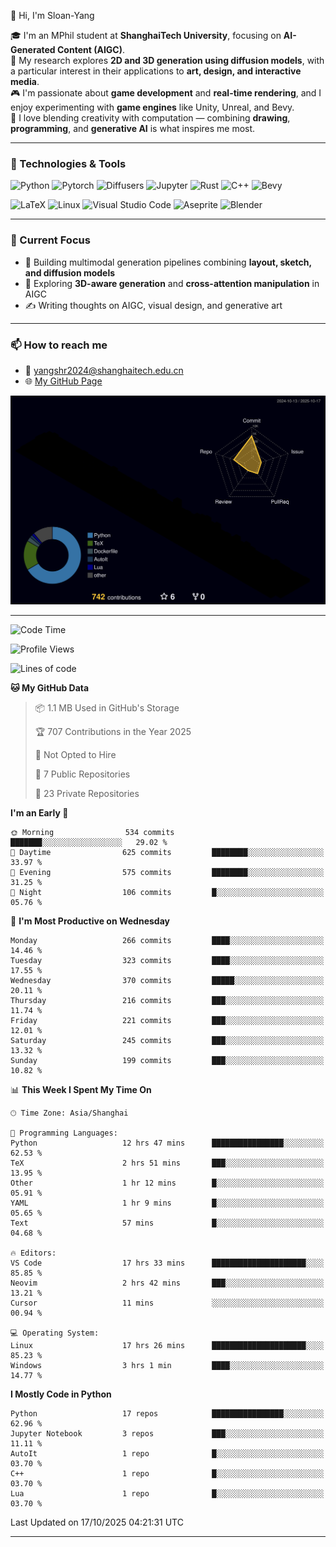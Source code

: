👋 Hi, I'm Sloan-Yang

🎓 I'm an MPhil student at **ShanghaiTech University**, focusing on **AI-Generated Content (AIGC)**.  
🧠 My research explores **2D and 3D generation using diffusion models**, with a particular interest in their applications to **art, design, and interactive media**.  
🎮 I'm passionate about **game development** and **real-time rendering**, and I enjoy experimenting with **game engines** like Unity, Unreal, and Bevy.  
🎨 I love blending creativity with computation — combining **drawing**, **programming**, and **generative AI** is what inspires me most.

---

### 🧰 Technologies & Tools

![Python](https://img.shields.io/badge/python-%233776AB.svg?style=for-the-badge&logo=python&logoColor=white)
![Pytorch](https://img.shields.io/badge/pytorch-%23EE4C2C.svg?style=for-the-badge&logo=pytorch&logoColor=white)
![Diffusers](https://img.shields.io/badge/diffusers-HuggingFace-yellow?style=for-the-badge&logo=huggingface&logoColor=black)
![Jupyter](https://img.shields.io/badge/Jupyter-%23F37626.svg?style=for-the-badge&logo=Jupyter&logoColor=white)
![Rust](https://img.shields.io/badge/Rust-%23000000.svg?style=for-the-badge&logo=rust&logoColor=white)
![C++](https://img.shields.io/badge/C++-%2300599C.svg?style=for-the-badge&logo=c%2B%2B&logoColor=white)
![Bevy](https://img.shields.io/badge/Bevy-000000.svg?style=for-the-badge&logo=bevy&logoColor=white)

![LaTeX](https://img.shields.io/badge/LaTeX-47A141?style=for-the-badge&logo=latex&logoColor=white)
![Linux](https://img.shields.io/badge/Linux-FCC624?style=for-the-badge&logo=linux&logoColor=black)
![Visual Studio Code](https://img.shields.io/badge/VSCode-0078d7.svg?style=for-the-badge&logo=visual-studio-code&logoColor=white)
![Aseprite](https://img.shields.io/badge/Aseprite-FFFFFF?style=for-the-badge&logo=Aseprite&logoColor=%237D929E)
![Blender](https://img.shields.io/badge/Blender-F5792A?style=for-the-badge&logo=blender&logoColor=white)

---

### 🔭 Current Focus

- 🎨 Building multimodal generation pipelines combining **layout, sketch, and diffusion models**
- 🧪 Exploring **3D-aware generation** and **cross-attention manipulation** in AIGC
- ✍️ Writing thoughts on AIGC, visual design, and generative art

---

### 📫 How to reach me

- 📧 <a href="mailto:yangshr2024@shanghaitech.edu.cn">yangshr2024@shanghaitech.edu.cn</a>
- 🌐 [My GitHub Page](https://sloan-yang.github.io)  



![3D Profile](https://raw.githubusercontent.com/Sloan-Yang/Sloan-Yang/main/profile-3d-contrib/profile-night-rainbow.svg)

---


<!--START_SECTION:waka-->
![Code Time](http://img.shields.io/badge/Code%20Time-661%20hrs%2053%20mins-blue)

![Profile Views](http://img.shields.io/badge/Profile%20Views-3-blue)

![Lines of code](https://img.shields.io/badge/From%20Hello%20World%20I%27ve%20Written-2.2%20million%20lines%20of%20code-blue)

**🐱 My GitHub Data** 

> 📦 1.1 MB Used in GitHub's Storage 
 > 
> 🏆 707 Contributions in the Year 2025
 > 
> 🚫 Not Opted to Hire
 > 
> 📜 7 Public Repositories 
 > 
> 🔑 23 Private Repositories 
 > 
**I'm an Early 🐤** 

```text
🌞 Morning                534 commits         ███████░░░░░░░░░░░░░░░░░░   29.02 % 
🌆 Daytime                625 commits         ████████░░░░░░░░░░░░░░░░░   33.97 % 
🌃 Evening                575 commits         ████████░░░░░░░░░░░░░░░░░   31.25 % 
🌙 Night                  106 commits         █░░░░░░░░░░░░░░░░░░░░░░░░   05.76 % 
```
📅 **I'm Most Productive on Wednesday** 

```text
Monday                   266 commits         ████░░░░░░░░░░░░░░░░░░░░░   14.46 % 
Tuesday                  323 commits         ████░░░░░░░░░░░░░░░░░░░░░   17.55 % 
Wednesday                370 commits         █████░░░░░░░░░░░░░░░░░░░░   20.11 % 
Thursday                 216 commits         ███░░░░░░░░░░░░░░░░░░░░░░   11.74 % 
Friday                   221 commits         ███░░░░░░░░░░░░░░░░░░░░░░   12.01 % 
Saturday                 245 commits         ███░░░░░░░░░░░░░░░░░░░░░░   13.32 % 
Sunday                   199 commits         ███░░░░░░░░░░░░░░░░░░░░░░   10.82 % 
```


📊 **This Week I Spent My Time On** 

```text
🕑︎ Time Zone: Asia/Shanghai

💬 Programming Languages: 
Python                   12 hrs 47 mins      ████████████████░░░░░░░░░   62.53 % 
TeX                      2 hrs 51 mins       ███░░░░░░░░░░░░░░░░░░░░░░   13.95 % 
Other                    1 hr 12 mins        █░░░░░░░░░░░░░░░░░░░░░░░░   05.91 % 
YAML                     1 hr 9 mins         █░░░░░░░░░░░░░░░░░░░░░░░░   05.65 % 
Text                     57 mins             █░░░░░░░░░░░░░░░░░░░░░░░░   04.68 % 

🔥 Editors: 
VS Code                  17 hrs 33 mins      █████████████████████░░░░   85.85 % 
Neovim                   2 hrs 42 mins       ███░░░░░░░░░░░░░░░░░░░░░░   13.21 % 
Cursor                   11 mins             ░░░░░░░░░░░░░░░░░░░░░░░░░   00.94 % 

💻 Operating System: 
Linux                    17 hrs 26 mins      █████████████████████░░░░   85.23 % 
Windows                  3 hrs 1 min         ████░░░░░░░░░░░░░░░░░░░░░   14.77 % 
```

**I Mostly Code in Python** 

```text
Python                   17 repos            ████████████████░░░░░░░░░   62.96 % 
Jupyter Notebook         3 repos             ███░░░░░░░░░░░░░░░░░░░░░░   11.11 % 
AutoIt                   1 repo              █░░░░░░░░░░░░░░░░░░░░░░░░   03.70 % 
C++                      1 repo              █░░░░░░░░░░░░░░░░░░░░░░░░   03.70 % 
Lua                      1 repo              █░░░░░░░░░░░░░░░░░░░░░░░░   03.70 % 
```




 Last Updated on 17/10/2025 04:21:31 UTC
<!--END_SECTION:waka-->

---





